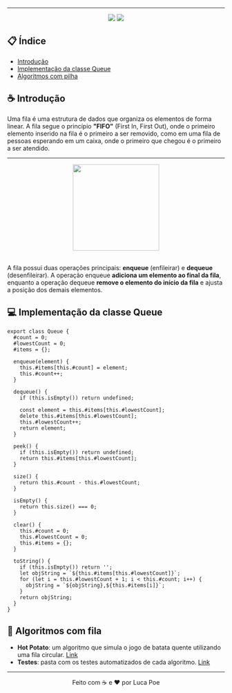 

<hr>
<div align="center">
<img src="https://img.shields.io/github/commit-activity/t/iamthepoe/estrutura-de-dados-js?style=for-the-badge"> <img src="https://img.shields.io/github/last-commit/iamthepoe/estrutura-de-dados-js?style=for-the-badge">
</div>

## 📋 Índice

- [Introdução](#introdução)
- [Implementação da classe Queue](#💻-implementação-da-classe-queue)
- [Algoritmos com pilha]( #🎲-algoritmos-com-fila)


## ☕ Introdução

Uma fila é uma estrutura de dados que organiza os elementos de forma linear. A fila segue o princípio **"FIFO"** (First In, First Out), onde o primeiro elemento inserido na fila é o primeiro a ser removido, como em uma fila de pessoas esperando em um caixa, onde o primeiro que chegou é o primeiro a ser atendido.
<br><hr>
<div align="center">
<img src="https://upload.wikimedia.org/wikipedia/commons/3/36/Queue.svg" width="200px">
</div>
<br>

A fila possui duas operações principais: **enqueue** (enfileirar) e **dequeue** (desenfileirar). A operação enqueue **adiciona um elemento ao final da fila**, enquanto a operação dequeue **remove o elemento do início da fila** e ajusta a posição dos demais elementos.

## 💻 Implementação da classe Queue

```
export class Queue {
  #count = 0;
  #lowestCount = 0;
  #items = {};

  enqueue(element) {
    this.#items[this.#count] = element;
    this.#count++;
  }

  dequeue() {
    if (this.isEmpty()) return undefined;

    const element = this.#items[this.#lowestCount];
    delete this.#items[this.#lowestCount];
    this.#lowestCount++;
    return element;
  }

  peek() {
    if (this.isEmpty()) return undefined;
    return this.#items[this.#lowestCount];
  }

  size() {
    return this.#count - this.#lowestCount;
  }

  isEmpty() {
    return this.size() === 0;
  }

  clear() {
    this.#count = 0;
    this.#lowestCount = 0;
    this.#items = {};
  }

  toString() {
    if (this.isEmpty()) return '';
    let objString = `${this.#items[this.#lowestCount]}`;
    for (let i = this.#lowestCount + 1; i < this.#count; i++) {
      objString = `${objString},${this.#items[i]}`;
    }
    return objString;
  }
}
```

## 🎲 Algoritmos com fila

- **Hot Potato**: um algoritmo que simula o jogo de batata quente utilizando uma fila circular. [Link](https://github.com/iamthepoe/estrutura-de-dados-js/blob/main/filas/hotPotato.js)
- **Testes**: pasta com os testes automatizados de cada algoritmo. [Link](https://github.com/iamthepoe/estrutura-de-dados-js/tree/main/filas/__tests__)


<hr>
<div align="center">
Feito com ☕ e ❤ por Luca Poe
</div>
